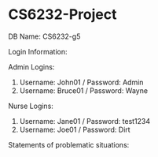 # CS6232-Project

DB Name: CS6232-g5 

Login Information:

Admin Logins:
1. Username: John01 / Password: Admin
2. Username: Bruce01 / Password: Wayne

Nurse Logins:
1. Username: Jane01 / Password: test1234
2. Username: Joe01 / Password: Dirt


Statements of problematic situations:
